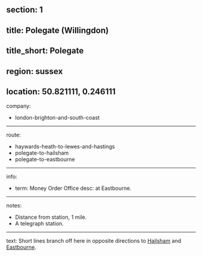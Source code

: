 section: 1
----
title: Polegate (Willingdon)
----
title_short: Polegate
----
region: sussex
----
location: 50.821111, 0.246111
----
company:
- london-brighton-and-south-coast
----
route:
- haywards-heath-to-lewes-and-hastings
- polegate-to-hailsham
- polegate-to-eastbourne
----
info:
- term: Money Order Office
  desc: at Eastbourne.
----
notes:
- Distance from station, 1 mile.
- A telegraph station.
----
text: Short lines branch off here in opposite directions to [Hailsham](/routes/polegate-to-hailsham) and [Eastbourne](/routes/polegate-to-eastbourne).
